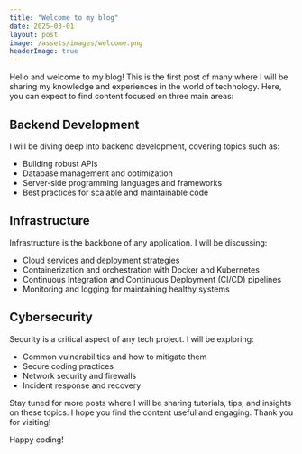 ```yaml
---
title: "Welcome to my blog"
date: 2025-03-01
layout: post
image: /assets/images/welcome.png
headerImage: true
---
```


Hello and welcome to my blog! This is the first post of many where I will be sharing my knowledge and experiences in the world of technology. Here, you can expect to find content focused on three main areas:

## Backend Development

I will be diving deep into backend development, covering topics such as:

- Building robust APIs
- Database management and optimization
- Server-side programming languages and frameworks
- Best practices for scalable and maintainable code

## Infrastructure

Infrastructure is the backbone of any application. I will be discussing:

- Cloud services and deployment strategies
- Containerization and orchestration with Docker and Kubernetes
- Continuous Integration and Continuous Deployment (CI/CD) pipelines
- Monitoring and logging for maintaining healthy systems

## Cybersecurity

Security is a critical aspect of any tech project. I will be exploring:

- Common vulnerabilities and how to mitigate them
- Secure coding practices
- Network security and firewalls
- Incident response and recovery

Stay tuned for more posts where I will be sharing tutorials, tips, and insights on these topics. I hope you find the content useful and engaging. Thank you for visiting!

Happy coding!

